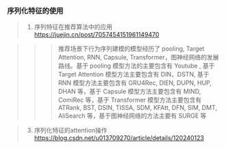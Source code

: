 ### 序列化特征的使用
>1. 序列特征在推荐算法中的应用 https://juejin.cn/post/7057454151961149470

  >>> 推荐场景下行为序列建模的模型经历了 pooling, Target Attention, RNN, Capsule, Transformer，图神经网络的发展路线。基于 pooling 模型方法的主要包含有 Youtube , 基于 Target Attention 模型方法主要包含有 DIN，DSTN, 基于 RNN 模型方法主要包含有 GRU4Rec, DIEN, DUPN, HUP, DHAN 等，基于 Capsule 模型方法主要包含有 MIND, ComiRec 等，基于 Transformer 模型方法主要包含有 ATRank, BST, DSIN, TISSA, SDM, KFAtt, DFN, SIM, DMT, AliSearch 等，基于图神经网络的方法主要有 SURGE 等

>3. 序列化特征的attention操作 https://blog.csdn.net/u013709270/article/details/120240123
